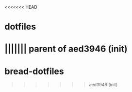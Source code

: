 <<<<<<< HEAD
# dotfiles
||||||| parent of aed3946 (init)
=======
# bread-dotfiles
>>>>>>> aed3946 (init)
